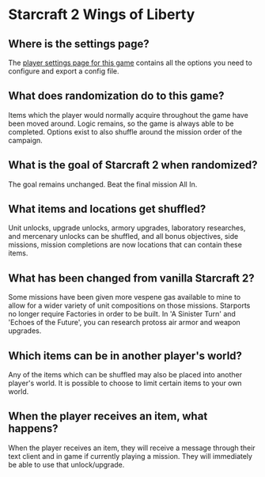 # Starcraft 2 Wings of Liberty

## Where is the settings page?

The [player settings page for this game](../player-settings) contains all the options you need to configure and export a
config file.

## What does randomization do to this game?

Items which the player would normally acquire throughout the game have been moved around. Logic remains, so the game is
always able to be completed.  Options exist to also shuffle around the mission order of the campaign.

## What is the goal of Starcraft 2 when randomized?

The goal remains unchanged. Beat the final mission All In.

## What items and locations get shuffled?

Unit unlocks, upgrade unlocks, armory upgrades, laboratory researches, and mercenary unlocks can be shuffled, and all
bonus objectives, side missions, mission completions are now locations that can contain these items.

## What has been changed from vanilla Starcraft 2?

Some missions have been given more vespene gas available to mine to allow for a wider variety of unit compositions on 
those missions.  Starports no longer require Factories in order to be built.  In 'A Sinister Turn' and 'Echoes 
of the Future', you can research protoss air armor and weapon upgrades.

## Which items can be in another player's world?

Any of the items which can be shuffled may also be placed into another player's world. It is possible to choose to limit
certain items to your own world.

## When the player receives an item, what happens?

When the player receives an item, they will receive a message through their text client and in game if currently playing
 a mission.  They will immediately be able to use that unlock/upgrade.

